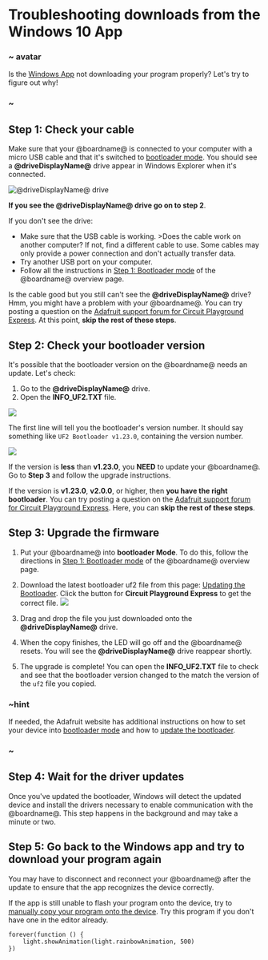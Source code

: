 # Troubleshooting downloads from the Windows 10 App

### ~ avatar

Is the [Windows App](https://www.microsoft.com/store/apps/9pgzhwsk0pgd) not downloading your program properly? Let's try to figure out why!

### ~

## Step 1: Check your cable

Make sure that your @boardname@ is connected to your computer with a micro USB cable and that it's switched to [bootloader mode](https://learn.adafruit.com/adafruit-circuit-playground-express?view=all#step-1-bootloader-mode). You should see a **@driveDisplayName@** drive appear in Windows Explorer when it's connected.

![@driveDisplayName@ drive](/static/cp/device/windows-cplayboot-drive.png)

**If you see the @driveDisplayName@ drive go on to step 2**.

If you don't see the drive:

* Make sure that the USB cable is working. >Does the cable work on another computer? If not, find a different cable to use. Some cables may only provide a power connection and don't actually transfer data.
* Try another USB port on your computer.
* Follow all the instructions in [Step 1: Bootloader mode](https://learn.adafruit.com/adafruit-circuit-playground-express?view=all#step-1-bootloader-mode) of the @boardname@ overview page.

Is the cable good but you still can't see the **@driveDisplayName@** drive? Hmm, you might have a problem with your @boardname@. You can try posting a question on the [Adafruit support forum for Circuit Playground Express](https://forums.adafruit.com/viewforum.php?f=58). At this point, **skip the rest of these steps**.

## Step 2: Check your bootloader version

It's possible that the bootloader version on the @boardname@ needs an update. Let's check:

1. Go to the **@driveDisplayName@** drive.
2. Open the **INFO_UF2.TXT** file.

![](/static/cp/device/cp-drive-contents.png)

The first line will tell you the bootloader's version number. It should say something like `UF2 Bootloader v1.23.0`, containing the version number.

![](/static/cp/device/info-uf2-txt.png)

If the version is **less** than **v1.23.0**, you **NEED** to update your @boardname@. Go to **Step 3** and follow the upgrade instructions.

If the version is **v1.23.0**, **v2.0.0**, or higher, then **you have the right bootloader**. You can try posting a question on the [Adafruit support forum for Circuit Playground Express](https://forums.adafruit.com/viewforum.php?f=58). Here, you can **skip the rest of these steps**.

## Step 3: Upgrade the firmware

1. Put your @boardname@ into **bootloader Mode**. To do this, follow the directions in [Step 1: Bootloader mode](https://learn.adafruit.com/adafruit-circuit-playground-express?view=all#step-1-bootloader-mode) of the @boardname@ overview page.
2. Download the latest bootloader uf2 file from this page: [Updating the Bootloader](https://learn.adafruit.com/adafruit-circuit-playground-express?view=all#updating-the-bootloader). Click the button for **Circuit Playground Express** to get the correct file. ![](/static/cp/device/latest-bootloader-download.png)  
    
3. Drag and drop the file you just downloaded onto the **@driveDisplayName@** drive.
4. When the copy finishes, the LED will go off and the @boardname@ resets. You will see the **@driveDisplayName@** drive reappear shortly.
5. The upgrade is complete! You can open the **INFO_UF2.TXT** file to check and see that the bootloader version changed to the match the version of the `uf2` file you copied.

### ~hint

If needed, the Adafruit website has additional instructions on how to set your device into [bootloader mode](https://learn.adafruit.com/adafruit-circuit-playground-express?view=all#step-1-bootloader-mode) and how to [update the bootloader](https://learn.adafruit.com/adafruit-circuit-playground-express?view=all#updating-the-bootloader).

### ~

## Step 4: Wait for the driver updates

Once you've updated the bootloader, Windows will detect the updated device and install the drivers necessary to enable communication with the @boardname@. This step happens in the background and may take a minute or two.

## Step 5: Go back to the Windows app and try to download your program again

You may have to disconnect and reconnect your @boardname@ after the update to ensure that the app recognizes the device correctly.  


If the app is still unable to flash your program onto the device, try to [manually copy your program onto the device](https://learn.adafruit.com/adafruit-circuit-playground-express?view=all#step-2-compile-and-download). Try this program if you don't have one in the editor already.

```blocks
forever(function () {
    light.showAnimation(light.rainbowAnimation, 500)
})
```